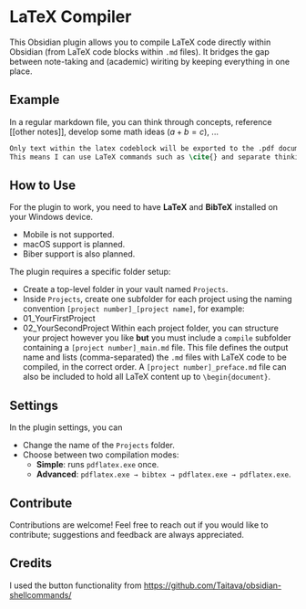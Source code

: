 # LaTeX Compiler

This Obsidian plugin allows you to compile LaTeX code directly within Obsidian (from LaTeX code blocks within `.md` files).
It bridges the gap between note-taking and (academic) wiriting by keeping everything in one place.

## Example

In a regular markdown file, you can think through concepts, reference [[other notes]], develop some math ideas ($a+b=c$), ... 

```latex
Only text within the latex codeblock will be exported to the .pdf document using LaTeX.
This means I can use LaTeX commands such as \cite{} and separate thinking from writing while having everything in one place.
```

## How to Use

For the plugin to work, you need to have **LaTeX** and **BibTeX** installed on your Windows device.
- Mobile is not supported.
- macOS support is planned.
- Biber support is also planned.

The plugin requires a specific folder setup: 
- Create a top-level folder in your vault named `Projects`.
- Inside `Projects`, create one subfolder for each project using the naming convention `[project number]_[project name]`, for example:
- 01_YourFirstProject
- 02_YourSecondProject
Within each project folder, you can structure your project however you like **but** you must include a `compile` subfolder containing a `[project number]_main.md` file.
This file defines the output name and lists (comma-separated) the `.md` files with LaTeX code to be compiled, in the correct order.
A `[project number]_preface.md` file can also be included to hold all LaTeX content up to `\begin{document}`.

## Settings

In the plugin settings, you can 
- Change the name of the `Projects` folder.
- Choose between two compilation modes:
    - **Simple**: runs `pdflatex.exe` once.
    - **Advanced**: `pdflatex.exe → bibtex → pdflatex.exe → pdflatex.exe`.

## Contribute
Contributions are welcome!
Feel free to reach out if you would like to contribute; suggestions and feedback are always appreciated.

## Credits
I used the button functionality from https://github.com/Taitava/obsidian-shellcommands/